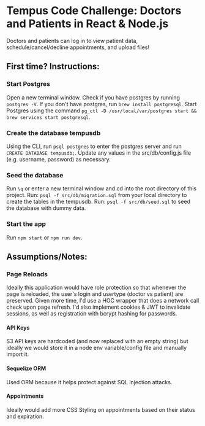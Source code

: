 # Tempus Code Challenge: Doctors and Patients in React & Node.js

Doctors and patients can log in to view patient data, schedule/cancel/decline appointments, and upload files! 

## First time? Instructions:
### Start Postgres
Open a new terminal window. Check if you have postgres by running `postgres -V`.
If you don't have postgres, run `brew install postgresql`.
Start Postgres using the command `pg_ctl -D /usr/local/var/postgres start && brew services start postgresql`.

### Create the database tempusdb 
Using the CLI, run `psql postgres` to enter the postgres server and run `CREATE DATABASE tempusdb;`. 
Update any values in the src/db/config.js file (e.g. username, password) as necessary.

### Seed the database
Run `\q` or enter a new terminal window and cd into the root directory of this project.
Run: `psql -f src/db/migration.sql` from your local directory to create the tables in the tempusdb.
Run: `psql -f src/db/seed.sql` to seed the database with dummy data.

### Start the app
Run `npm start` or `npm run dev`.

## Assumptions/Notes:
### Page Reloads
Ideally this application would have role protection so that whenever the page is reloaded, the user's login and usertype (doctor vs patient) are preserved. Given more time, I'd use a HOC wrapper that does a network call check upon page refresh. I'd also implement cookies & JWT to invalidate sessions, as well as registration with bcrypt hashing for passwords. 

#### API Keys 
S3 API keys are hardcoded (and now replaced with an empty string) but ideally we would store it in a node env variable/config file and manually import it. 

#### Sequelize ORM
Used ORM because it helps protect against SQL injection attacks.

#### Appointments
Ideally would add more CSS Styling on appointments based on their status and expiration. 
